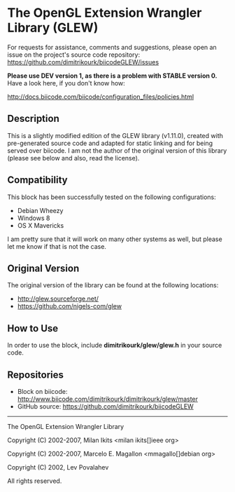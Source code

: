 The OpenGL Extension Wrangler Library (GLEW)
============================================

For requests for assistance, comments and suggestions, please open an issue on the project's source code repository: https://github.com/dimitrikourk/biicodeGLEW/issues

**Please use DEV version 1, as there is a problem with STABLE version 0.** Have a look here, if you don't know how:

http://docs.biicode.com/biicode/configuration_files/policies.html

Description
-----------
This is a slightly modified edition of the GLEW library (v1.11.0), created with pre-generated source code and adapted for static linking and for being served over biicode. I am not the author of the original version of this library (please see below and also, read the license).

Compatibility
-------------
This block has been successfully tested on the following configurations:

- Debian Wheezy
- Windows 8
- OS X Mavericks

I am pretty sure that it will work on many other systems as well, but please let me know if that is not the case.

Original Version
----------------
The original version of the library can be found at the following locations:

- http://glew.sourceforge.net/
- https://github.com/nigels-com/glew

How to Use
----------
In order to use the block, include **dimitrikourk/glew/glew.h** in your source code.

Repositories
------------

- Block on biicode: http://www.biicode.com/dimitrikourk/dimitrikourk/glew/master
- GitHub source: https://github.com/dimitrikourk/biicodeGLEW

---

The OpenGL Extension Wrangler Library

Copyright (C) 2002-2007, Milan Ikits <milan ikits[]ieee org>

Copyright (C) 2002-2007, Marcelo E. Magallon <mmagallo[]debian org>

Copyright (C) 2002, Lev Povalahev

All rights reserved.


